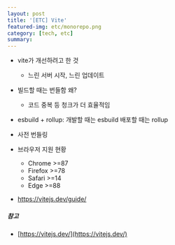 ```yaml
---
layout: post
title: '[ETC] Vite'
featured-img: etc/monorepo.png
category: [tech, etc]
summary:
---
```


- vite가 개선하려고 한 것
  - 느린 서버 시작, 느린 업데이트
- 빌드할 때는 번들함 왜?
  - 코드 중복 등 청크가 더 효율적임
- esbuild + rollup: 개발할 때는 esbuild 배포할 때는 rollup
- 사전 번들링
- 브라우저 지원 현황
  - Chrome >=87
  - Firefox >=78
  - Safari >=14
  - Edge >=88

- https://vitejs.dev/guide/

##### 참고
- [https://vitejs.dev/](https://vitejs.dev/)
